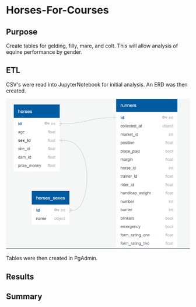 # Horses-For-Courses

## Purpose
Create tables for gelding, filly, mare, and colt. This will allow analysis of equine performance by gender.

## ETL
CSV's were read into JupyterNotebook for initial analysis. An ERD was then created.

![schema](https://github.com/slafton/Horses-For-Courses/blob/main/Images/Schema.png)

Tables were then created in PgAdmin. 

## Results

## Summary